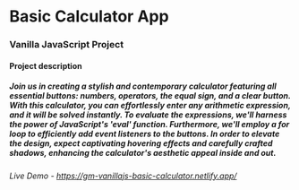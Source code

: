 # Basic Calculator App

### Vanilla JavaScript Project

#### Project description

##### Join us in creating a stylish and contemporary calculator featuring all essential buttons: numbers, operators, the equal sign, and a clear button. With this calculator, you can effortlessly enter any arithmetic expression, and it will be solved instantly. To evaluate the expressions, we'll harness the power of JavaScript's 'eval' function. Furthermore, we'll employ a for loop to efficiently add event listeners to the buttons. In order to elevate the design, expect captivating hovering effects and carefully crafted shadows, enhancing the calculator's aesthetic appeal inside and out.

###### Live Demo - https://gm-vanillajs-basic-calculator.netlify.app/
